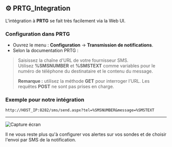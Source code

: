 ## ⚙️ PRTG_Integration

L'intégration à **PRTG** se fait très facilement via la Web UI.

### Configuration dans PRTG
- Ouvrez le menu : **Configuration** → **Transmission de notifications**.  
- Selon la documentation PRTG :  

> Saisissez la chaîne d'URL de votre fournisseur SMS.  
> Utilisez **%SMSNUMBER** et **%SMSTEXT** comme variables pour le numéro de téléphone du destinataire et le contenu du message.  
>  
> **Remarque :** utilisez la méthode **GET** pour interroger l’URL. Les requêtes **POST** ne sont pas prises en charge.

### Exemple pour notre intégration

`http://HOST_IP:8282/sms/send.aspx?tel=%SMSNUMBER&message=%SMSTEXT`

---

![Capture écran](https://i.imgur.com/e5dw4gu.png)


Il ne vous reste plus qu'à configurer vos alertes sur vos sondes et de choisir l'envoi par SMS de la notification.
